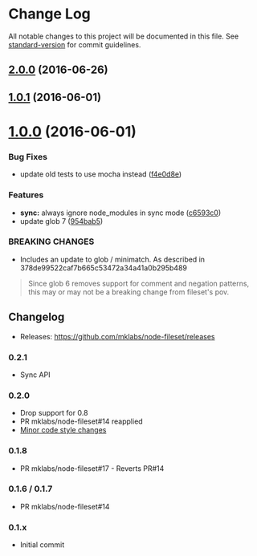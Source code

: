 # Change Log

All notable changes to this project will be documented in this file. See [standard-version](https://github.com/conventional-changelog/standard-version) for commit guidelines.

<a name="2.0.0"></a>
## [2.0.0](https://github.com/mklabs/node-fileset/compare/v1.0.1...v2.0.0) (2016-06-26)

<a name="1.0.1"></a>
## [1.0.1](https://github.com/mklabs/node-fileset/compare/v1.0.0...v1.0.1) (2016-06-01)



<a name="1.0.0"></a>
# [1.0.0](https://github.com/mklabs/node-fileset/compare/v0.2.1...v1.0.0) (2016-06-01)


### Bug Fixes

* update old tests to use mocha instead ([f4e0d8e](https://github.com/mklabs/node-fileset/commit/f4e0d8e))


### Features

* **sync:** always ignore node_modules in sync mode ([c6593c0](https://github.com/mklabs/node-fileset/commit/c6593c0))
* update glob 7 ([954bab5](https://github.com/mklabs/node-fileset/commit/954bab5))


### BREAKING CHANGES

* Includes an update to glob / minimatch. As described in
  378de99522caf7b665c53472a34a41a0b295b489

> Since glob 6 removes support for comment and negation patterns, this may
> or may not be a breaking change from fileset's pov.

## Changelog

- Releases: https://github.com/mklabs/node-fileset/releases

### 0.2.1

- Sync API

### 0.2.0

- Drop support for 0.8
- PR mklabs/node-fileset#14 reapplied
- [Minor code style changes](bf8afae22a49cf64720177d6036090db2852d744)

### 0.1.8

- PR mklabs/node-fileset#17 - Reverts PR#14

### 0.1.6 / 0.1.7

- PR mklabs/node-fileset#14

### 0.1.x

- Initial commit
